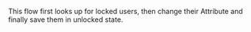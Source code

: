 This flow first looks up for locked users, then change their Attribute and finally save them in unlocked state.